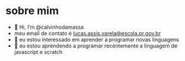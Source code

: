 # sobre mim
- 👋 Hi, I’m @calvinhodamassa
- meu email de contato é lucas.assis.varela@escola.pr.gov.br
- 👀 eu estou interessado em aprender a programar novas linguagens
- 🌱 eu estou aprendendo a programar recentemente a linguagem de javascript e scratch
